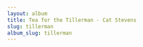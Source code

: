 ```yaml
---
layout: album
title: Tea for the Tillerman - Cat Stevens
slug: tillerman
album_slug: tillerman
---
```

